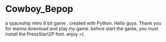 # Cowboy_Bepop
a spaceship retro 8 bit game 
.   created with Python.
Hello guys. 
Thank you for wanna download and play my game.
before start the game, you must install the PressStart2P font.
enjoy =) 
